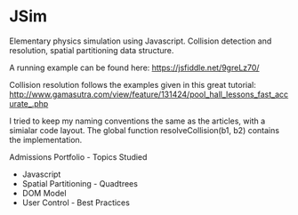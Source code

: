# JSim
Elementary physics simulation using Javascript.  Collision detection and resolution, spatial partitioning data structure.

A running example can be found here: https://jsfiddle.net/9greLz70/

Collision resolution follows the examples given in this great tutorial: http://www.gamasutra.com/view/feature/131424/pool_hall_lessons_fast_accurate_.php

I tried to keep my naming conventions the same as the articles, with a simialar code layout.  The global function
resolveCollision(b1, b2) contains the implementation.

Admissions Portfolio - Topics Studied
* Javascript
* Spatial Partitioning - Quadtrees
* DOM Model
* User Control - Best Practices